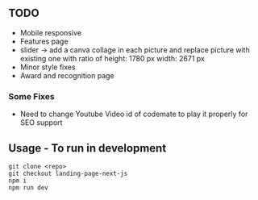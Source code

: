 ## TODO

- Mobile responsive
- Features page
- slider -> add a canva collage in each picture and replace picture with existing one with ratio of height: 1780 px width: 2671 px
- Minor style fixes
- Award and recognition page

### Some Fixes

- Need to change Youtube Video id of codemate to play it properly for SEO support

## Usage - To run in development

```
git clone <repo>
git checkout landing-page-next-js
npm i
npm run dev
```

